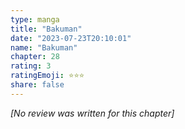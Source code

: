 ```yaml
---
type: manga
title: "Bakuman"
date: "2023-07-23T20:10:01"
name: "Bakuman"
chapter: 28
rating: 3
ratingEmoji: ⭐️⭐️⭐️
share: false
---
```


_[No review was written for this chapter]_
